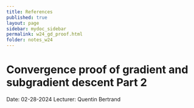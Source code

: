 ```yaml
---
title: References
published: true
layout: page
sidebar: mydoc_sidebar
permalink: w24_gd_proof.html
folder: notes_w24
---
```


# Convergence proof of gradient and subgradient descent Part 2 
Date: 02-28-2024
Lecturer: Quentin Bertrand


